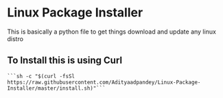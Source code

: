 # Linux Package Installer


This is basically a python file to get things download and update any linux distro

## To Install this is using Curl
    
    ```sh -c "$(curl -fsSl https://raw.githubusercontent.com/Adityaadpandey/Linux-Package-Installer/master/install.sh)"```